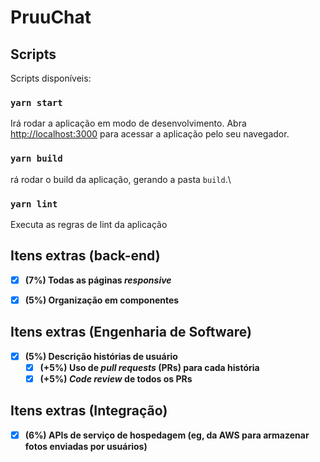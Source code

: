 # PruuChat


## Scripts

Scripts disponíveis:

### `yarn start`

Irá rodar a aplicação em modo de desenvolvimento.
Abra [http://localhost:3000](http://localhost:3000) para acessar a aplicação pelo seu navegador.


### `yarn build`

rá rodar o build da aplicação, gerando a pasta `build`.\

### `yarn lint`

Executa as regras de lint da aplicação

## Itens extras (back-end)

- [x]  **(7%) Todas as páginas *responsive***

- [x]  **(5%) Organização em componentes**


## Itens extras (Engenharia de Software)
  - [x]  **(5%) Descrição histórias de usuário**
      - [x]  **(+5%) Uso de *pull requests* (PRs) para cada história**
      - [x]  **(+5%) *Code review* de todos os PRs**

## Itens extras (Integração)

- [x]  **(6%) APIs de serviço de hospedagem (eg, da AWS para armazenar fotos enviadas por usuários)**
